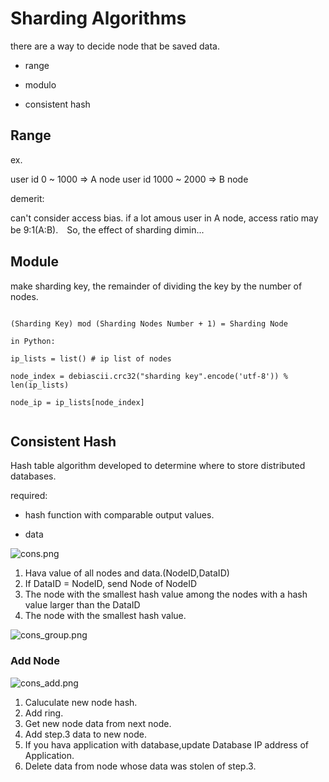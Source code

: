 
# Sharding Algorithms

there are a way to decide node that be saved data.

* range

* modulo

* consistent hash



## Range

ex. 

user id 0 ~ 1000 => A node
user id 1000 ~ 2000 => B node

demerit:

can't consider access bias. if a lot amous user in A node, access ratio may be 9:1(A:B).　So, the effect of sharding dimin...

## Module

make sharding key, the remainder of dividing the key by the number of nodes.

```

(Sharding Key) mod (Sharding Nodes Number + 1) = Sharding Node

in Python:

ip_lists = list() # ip list of nodes

node_index = debiascii.crc32("sharding key".encode('utf-8')) %  len(ip_lists)

node_ip = ip_lists[node_index]


```

## Consistent Hash

Hash table algorithm developed to determine where to store distributed databases.

required:

 * hash function with comparable output values.
 
 * data

![ cons.png ](../images/cons.png)

1. Hava value of all nodes and data.(NodeID,DataID)
2. If DataID = NodeID, send Node of NodeID
3. The node with the smallest hash value among the nodes with a hash value larger than the DataID
4. The node with the smallest hash value.

![ cons_group.png ](../images/cons_group.png)


### Add Node

![ cons_add.png ](../images/cons_add.png)

1. Caluculate new node hash.
2. Add ring.
3. Get new node data from next node.
4. Add step.3 data to new node.
5. If you hava application with database,update Database IP address of Application.
6. Delete data from node whose data was stolen of step.3.
